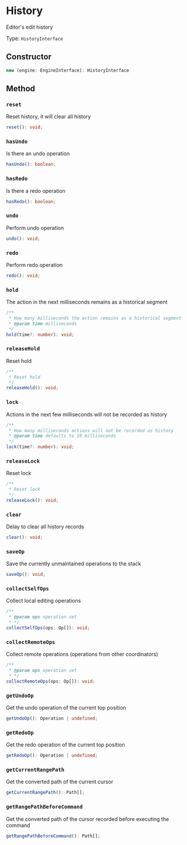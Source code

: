 # History

Editor's edit history

Type: `HistoryInterface`

## Constructor

```ts
new (engine: EngineInterface): HistoryInterface
```

## Method

### `reset`

Reset history, it will clear all history

```ts
reset(): void;
```

### `hasUndo`

Is there an undo operation

```ts
hasUndo(): boolean;
```

### `hasRedo`

Is there a redo operation

```ts
hasRedo(): boolean;
```

### `undo`

Perform undo operation

```ts
undo(): void;
```

### `redo`

Perform redo operation

```ts
redo(): void;
```

### `hold`

The action in the next milliseconds remains as a historical segment

```ts
/**
 * How many milliseconds the action remains as a historical segment
 * @param time milliseconds
 */
hold(time?: number): void;
```

### `releaseHold`

Reset hold

```ts
/**
 * Reset hold
 */
releaseHold(): void;
```

### `lock`

Actions in the next few milliseconds will not be recorded as history

```ts
/**
 * How many milliseconds actions will not be recorded as history
 * @param time defaults to 10 milliseconds
 */
lock(time?: number): void;
```

### `releaseLock`

Reset lock

```ts
/**
 * Reset lock
 */
releaseLock(): void;
```

### `clear`

Delay to clear all history records

```ts
clear(): void;
```

### `saveOp`

Save the currently unmaintained operations to the stack

```ts
saveOp(): void;
```

### `collectSelfOps`

Collect local editing operations

```ts
/**
 * @param ops operation set
 * */
collectSelfOps(ops: Op[]): void;
```

### `collectRemoteOps`

Collect remote operations (operations from other coordinators)

```ts
/**
 * @param ops operation set
 * */
collectRemoteOps(ops: Op[]): void;
```

### `getUndoOp`

Get the undo operation of the current top position

```ts
getUndoOp(): Operation | undefined;
```

### `getRedoOp`

Get the redo operation of the current top position

```ts
getRedoOp(): Operation | undefined;
```

### `getCurrentRangePath`

Get the converted path of the current cursor

```ts
getCurrentRangePath(): Path[];
```

### `getRangePathBeforeCommand`

Get the converted path of the cursor recorded before executing the command

```ts
getRangePathBeforeCommand(): Path[];
```
